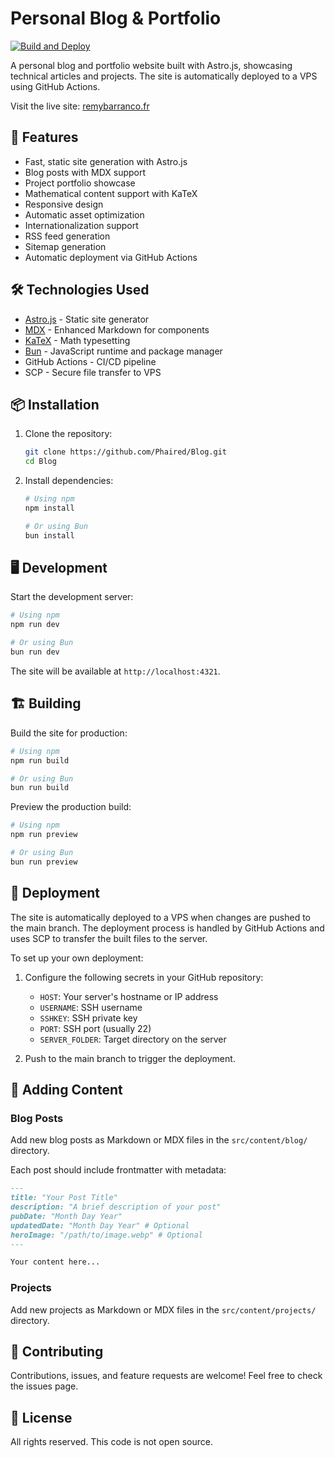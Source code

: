 # Personal Blog & Portfolio

[![Build and Deploy](https://github.com/Phaired/Blog/actions/workflows/build-and-deploy.yml/badge.svg?branch=main)](https://github.com/Phaired/Blog/actions/workflows/build-and-deploy.yml)

A personal blog and portfolio website built with Astro.js, showcasing technical articles and projects. The site is automatically deployed to a VPS using GitHub Actions.

Visit the live site: [remybarranco.fr](https://remybarranco.fr)

## 🚀 Features

- Fast, static site generation with Astro.js
- Blog posts with MDX support
- Project portfolio showcase
- Mathematical content support with KaTeX
- Responsive design
- Automatic asset optimization
- Internationalization support
- RSS feed generation
- Sitemap generation
- Automatic deployment via GitHub Actions

## 🛠️ Technologies Used

- [Astro.js](https://astro.build) - Static site generator
- [MDX](https://mdxjs.com/) - Enhanced Markdown for components
- [KaTeX](https://katex.org/) - Math typesetting
- [Bun](https://bun.sh/) - JavaScript runtime and package manager
- GitHub Actions - CI/CD pipeline
- SCP - Secure file transfer to VPS

## 📦 Installation

1. Clone the repository:
   ```bash
   git clone https://github.com/Phaired/Blog.git
   cd Blog
   ```

2. Install dependencies:
   ```bash
   # Using npm
   npm install

   # Or using Bun
   bun install
   ```

## 🖥️ Development

Start the development server:

```bash
# Using npm
npm run dev

# Or using Bun
bun run dev
```

The site will be available at `http://localhost:4321`.

## 🏗️ Building

Build the site for production:

```bash
# Using npm
npm run build

# Or using Bun
bun run build
```

Preview the production build:

```bash
# Using npm
npm run preview

# Or using Bun
bun run preview
```

## 🚢 Deployment

The site is automatically deployed to a VPS when changes are pushed to the main branch. The deployment process is handled by GitHub Actions and uses SCP to transfer the built files to the server.

To set up your own deployment:

1. Configure the following secrets in your GitHub repository:
   - `HOST`: Your server's hostname or IP address
   - `USERNAME`: SSH username
   - `SSHKEY`: SSH private key
   - `PORT`: SSH port (usually 22)
   - `SERVER_FOLDER`: Target directory on the server

2. Push to the main branch to trigger the deployment.

## 📝 Adding Content

### Blog Posts

Add new blog posts as Markdown or MDX files in the `src/content/blog/` directory.

Each post should include frontmatter with metadata:

```markdown
---
title: "Your Post Title"
description: "A brief description of your post"
pubDate: "Month Day Year"
updatedDate: "Month Day Year" # Optional
heroImage: "/path/to/image.webp" # Optional
---

Your content here...
```

### Projects

Add new projects as Markdown or MDX files in the `src/content/projects/` directory.

## 🤝 Contributing

Contributions, issues, and feature requests are welcome! Feel free to check the issues page.

## 📄 License

All rights reserved. This code is not open source.

